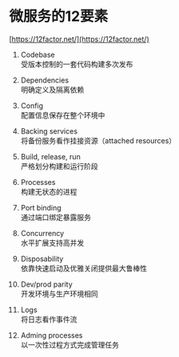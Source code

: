 # 微服务的12要素

[https://12factor.net/](https://12factor.net/)

1. Codebase  
   受版本控制的一套代码构建多次发布

2. Dependencies  
   明确定义及隔离依赖

3. Config  
   配置信息保存在整个环境中

4. Backing services  
   将备份服务看作挂接资源（attached resources）

5. Build, release, run  
   严格划分构建和运行阶段

6. Processes  
   构建无状态的进程

7. Port binding  
   通过端口绑定暴露服务

8. Concurrency  
   水平扩展支持高并发

9. Disposability  
   依靠快速启动及优雅关闭提供最大鲁棒性

10. Dev/prod parity  
    开发环境与生产环境相同

11. Logs  
    将日志看作事件流

12. Adming processes  
    以一次性过程方式完成管理任务



